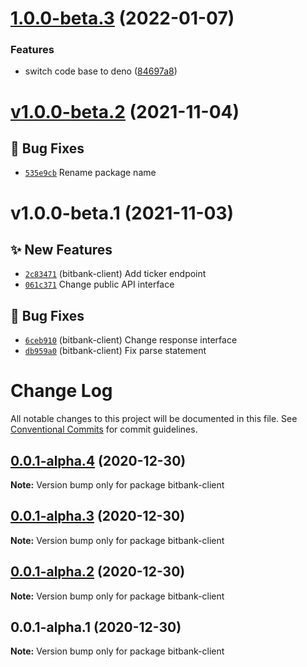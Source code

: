 # [1.0.0-beta.3](https://github.com/coinset/bitbank/compare/v1.0.0-beta.2...v1.0.0-beta.3) (2022-01-07)


### Features

* switch code base to deno ([84697a8](https://github.com/coinset/bitbank/commit/84697a8134f6e8b8810448cdc9a20dcd2a6ed89f))

# [v1.0.0-beta.2](https://github.com/TomokiMiyauci/bitbank-client/compare/v1.0.0-beta.1...v1.0.0-beta.2) (2021-11-04)

## 🐛 Bug Fixes

- [`535e9cb`](https://github.com/TomokiMiyauci/bitbank-client/commit/535e9cb) Rename package name

# v1.0.0-beta.1 (2021-11-03)

## ✨ New Features

- [`2c83471`](https://github.com/TomokiMiyauci/bitbank-client/commit/2c83471) (bitbank-client) Add ticker endpoint
- [`061c371`](https://github.com/TomokiMiyauci/bitbank-client/commit/061c371) Change public API interface

## 🐛 Bug Fixes

- [`6ceb910`](https://github.com/TomokiMiyauci/bitbank-client/commit/6ceb910) (bitbank-client) Change response interface
- [`db959a0`](https://github.com/TomokiMiyauci/bitbank-client/commit/db959a0) (bitbank-client) Fix parse statement

# Change Log

All notable changes to this project will be documented in this file.
See [Conventional Commits](https://conventionalcommits.org) for commit guidelines.

## [0.0.1-alpha.4](https://github.com/TomokiMiyauci/bitbank-client/compare/v0.0.1-alpha.3...v0.0.1-alpha.4) (2020-12-30)

**Note:** Version bump only for package bitbank-client

## [0.0.1-alpha.3](https://github.com/TomokiMiyauci/bitbank-client/compare/v0.0.1-alpha.2...v0.0.1-alpha.3) (2020-12-30)

**Note:** Version bump only for package bitbank-client

## [0.0.1-alpha.2](https://github.com/TomokiMiyauci/bitbank-client/compare/v0.0.1-alpha.1...v0.0.1-alpha.2) (2020-12-30)

**Note:** Version bump only for package bitbank-client

## 0.0.1-alpha.1 (2020-12-30)

**Note:** Version bump only for package bitbank-client
